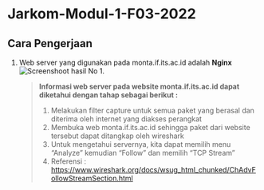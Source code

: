 # Jarkom-Modul-1-F03-2022

## Cara Pengerjaan
1. Web server yang digunakan pada monta.if.its.ac.id adalah **Nginx** <br>
    <picture>
     <img alt="Screenshoot hasil No 1." src="https://github.com/angelaoryza/Jarkom-Modul-1-    F03-2022/blob/main/src/1.png">
    </picture>
    >	**Informasi web server pada website monta.if.its.ac.id dapat diketahui dengan tahap sebagai berikut :**
    >	1. Melakukan filter capture  untuk semua paket yang berasal dan diterima oleh internet yang diakses perangkat
    > 2.	Membuka web monta.if.its.ac.id sehingga paket dari website tersebut dapat ditangkap oleh wireshark
    > 3.	Untuk mengetahui servernya, kita dapat memilih menu “Analyze” kemudian “Follow” dan memilih “TCP Stream”
    > 4.	Referensi : https://www.wireshark.org/docs/wsug_html_chunked/ChAdvFollowStreamSection.html 

